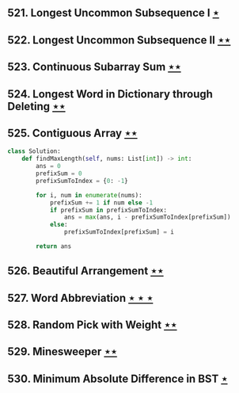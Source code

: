 ## 521. Longest Uncommon Subsequence I  [$\star$](https://leetcode.com/problems/longest-uncommon-subsequence-i)

## 522. Longest Uncommon Subsequence II [$\star\star$](https://leetcode.com/problems/longest-uncommon-subsequence-ii)

## 523. Continuous Subarray Sum [$\star\star$](https://leetcode.com/problems/continuous-subarray-sum)

## 524. Longest Word in Dictionary through Deleting [$\star\star$](https://leetcode.com/problems/longest-word-in-dictionary-through-deleting)

## 525. Contiguous Array [$\star\star$](https://leetcode.com/problems/contiguous-array)

```python
class Solution:
    def findMaxLength(self, nums: List[int]) -> int:
        ans = 0
        prefixSum = 0
        prefixSumToIndex = {0: -1}

        for i, num in enumerate(nums):
            prefixSum += 1 if num else -1
            if prefixSum in prefixSumToIndex:
                ans = max(ans, i - prefixSumToIndex[prefixSum])
            else:
                prefixSumToIndex[prefixSum] = i

        return ans
```

## 526. Beautiful Arrangement [$\star\star$](https://leetcode.com/problems/beautiful-arrangement)

## 527. Word Abbreviation [$\star\star\star$](https://leetcode.com/problems/word-abbreviation)

## 528. Random Pick with Weight [$\star\star$](https://leetcode.com/problems/random-pick-with-weight)

## 529. Minesweeper [$\star\star$](https://leetcode.com/problems/minesweeper)

## 530. Minimum Absolute Difference in BST [$\star$](https://leetcode.com/problems/minimum-absolute-difference-in-bst)
